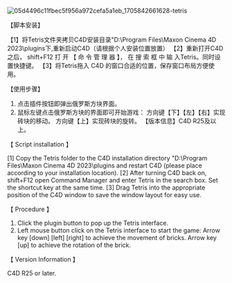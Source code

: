 ![05d4496c11fbec5f956a972cefa5a1eb_1705842661628-tetris](https://github.com/chenzaitian306/Tetris-Based-on-C4D/assets/108776539/19d104b4-9bef-4b9a-b7e0-6daf34613748)


【脚本安装】

【1】将Tetris文件夹拷贝C4D安装目录"D:\Program Files\Maxon Cinema 4D 2023\plugins下,重新启动C4D（请根据个人安装位置放置）
【2】重新打开C4D之后， shift+F12 打 开 【 命 令 管 理 器 】， 在 搜 索 框 中 输 入Tetris。同时设置快捷键。
【3】将Tetris拖入 C4D 的窗口合适的位置，保存窗口布局方便使用。 

【使用步骤】

1.	点击插件按钮即弹出俄罗斯方块界面。
2.	鼠标左键点击俄罗斯方块的界面即可开始游戏：
方向键【下】【左】【右】实现砖块的移动。
方向键【上】实现砖块的旋转。 
【版本信息】C4D R25及以上。




【 Script installation 】

[1] Copy the Tetris folder to the C4D installation directory "D:\Program Files\Maxon Cinema 4D 2023\plugins and restart C4D (please place according to your installation location).
[2] After turning C4D back on, shift+F12 open Command Manager and enter Tetris in the search box. Set the shortcut key at the same time.
[3] Drag Tetris into the appropriate position of the C4D window to save the window layout for easy use.

【 Procedure 】

1. Click the plugin button to pop up the Tetris interface.
2. Left mouse button click on the Tetris interface to start the game:
Arrow key [down] [left] [right] to achieve the movement of bricks.
Arrow key [up] to achieve the rotation of the brick.

【 Version Information 】

C4D R25 or later.
